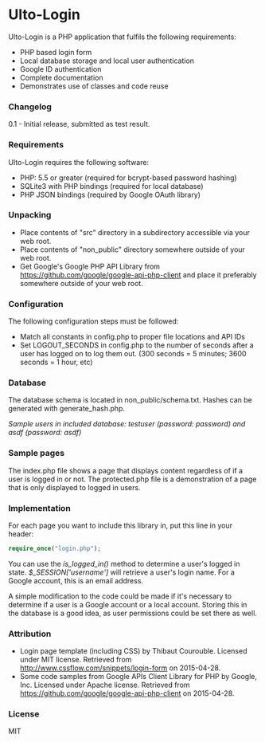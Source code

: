 # Ulto-Login

Ulto-Login is a PHP application that fulfils the following requirements:

* PHP based login form
* Local database storage and local user authentication
* Google ID authentication
* Complete documentation
* Demonstrates use of classes and code reuse

### Changelog

0.1 - Initial release, submitted as test result.

### Requirements

Ulto-Login requires the following software:

* PHP: 5.5 or greater (required for bcrypt-based password hashing)
* SQLite3 with PHP bindings (required for local database)
* PHP JSON bindings (required by Google OAuth library)

### Unpacking

* Place contents of "src" directory in a subdirectory accessible via your web root. 
* Place contents of "non_public" directory somewhere outside of your web root.
* Get Google's Google PHP API Library from https://github.com/google/google-api-php-client and place it preferably somewhere outside of your web root.

### Configuration

The following configuration steps must be followed:

* Match all constants in config.php to proper file locations and API IDs
* Set LOGOUT_SECONDS in config.php to the number of seconds after a user has logged on to log them out. (300 seconds = 5 minutes; 3600 seconds = 1 hour, etc)

### Database

The database schema is located in non_public/schema.txt. Hashes can be generated with generate_hash.php.

*Sample users in included database: testuser (password: password) and asdf (password: asdf)*

### Sample pages

The index.php file shows a page that displays content regardless of if a user is logged in or not. The protected.php file is a demonstration of a page that is only displayed to logged in users.

### Implementation

For each page you want to include this library in, put this line in your header:

```PHP
require_once("login.php");
```

You can use the *is_logged_in()* method to determine a user's logged in state. *$_SESSION['username']* will retrieve a user's login name. For a Google account, this is an email address.

A simple modification to the code could be made if it's necessary to determine if a user is a Google account or a local account. Storing this in the database is a good idea, as user permissions could be set there as well.

### Attribution
* Login page template (including CSS) by Thibaut Courouble. Licensed under MIT license. Retrieved from http://www.cssflow.com/snippets/login-form on 2015-04-28.
* Some code samples from Google APIs Client Library for PHP by Google, Inc. Licensed under Apache license. Retrieved from https://github.com/google/google-api-php-client on 2015-04-28. 

### License

MIT
